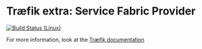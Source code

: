 # Træfik extra: Service Fabric Provider

[![Build Status (Linux)](https://travis-ci.org/containous/traefik-extra-service-fabric.svg?branch=master)](https://travis-ci.org/containous/traefik-extra-service-fabric)

For more information, look at the [Træfik documentation](https://docs.traefik.io/configuration/backends/servicefabric/)
